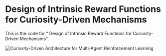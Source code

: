 # Design of Intrinsic Reward Functions for Curiosity-Driven Mechanisms
This is the code for “ Design of Intrinsic Reward Functions for Curiosity-Driven Mechanisms”.

![Curiosity-Driven Architecture for Multi-Agent Reinforcement Learning](https://github.com/Sherwin0913/RFC/blob/main/pictures/846453fdddd089407ebf34ff4a6af7a1.png)
